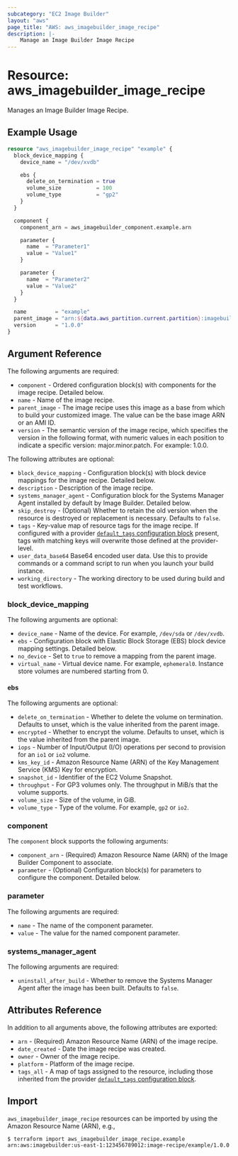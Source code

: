 ```yaml
---
subcategory: "EC2 Image Builder"
layout: "aws"
page_title: "AWS: aws_imagebuilder_image_recipe"
description: |-
    Manage an Image Builder Image Recipe
---
```


# Resource: aws_imagebuilder_image_recipe

Manages an Image Builder Image Recipe.

## Example Usage

```terraform
resource "aws_imagebuilder_image_recipe" "example" {
  block_device_mapping {
    device_name = "/dev/xvdb"

    ebs {
      delete_on_termination = true
      volume_size           = 100
      volume_type           = "gp2"
    }
  }

  component {
    component_arn = aws_imagebuilder_component.example.arn

    parameter {
      name  = "Parameter1"
      value = "Value1"
    }

    parameter {
      name  = "Parameter2"
      value = "Value2"
    }
  }

  name         = "example"
  parent_image = "arn:${data.aws_partition.current.partition}:imagebuilder:${data.aws_region.current.name}:aws:image/amazon-linux-2-x86/x.x.x"
  version      = "1.0.0"
}
```

## Argument Reference

The following arguments are required:

* `component` - Ordered configuration block(s) with components for the image recipe. Detailed below.
* `name` - Name of the image recipe.
* `parent_image` - The image recipe uses this image as a base from which to build your customized image. The value can be the base image ARN or an AMI ID.
* `version` - The semantic version of the image recipe, which specifies the version in the following format, with numeric values in each position to indicate a specific version: major.minor.patch. For example: 1.0.0.

The following attributes are optional:

* `block_device_mapping` - Configuration block(s) with block device mappings for the image recipe. Detailed below.
* `description` - Description of the image recipe.
* `systems_manager_agent` - Configuration block for the Systems Manager Agent installed by default by Image Builder. Detailed below.
* `skip_destroy` - (Optional) Whether to retain the old version when the resource is destroyed or replacement is necessary. Defaults to `false`.
* `tags` - Key-value map of resource tags for the image recipe. If configured with a provider [`default_tags` configuration block](https://registry.terraform.io/providers/hashicorp/aws/latest/docs#default_tags-configuration-block) present, tags with matching keys will overwrite those defined at the provider-level.
* `user_data_base64` Base64 encoded user data. Use this to provide commands or a command script to run when you launch your build instance.
* `working_directory` - The working directory to be used during build and test workflows.

### block_device_mapping

The following arguments are optional:

* `device_name` - Name of the device. For example, `/dev/sda` or `/dev/xvdb`.
* `ebs` - Configuration block with Elastic Block Storage (EBS) block device mapping settings. Detailed below.
* `no_device` - Set to `true` to remove a mapping from the parent image.
* `virtual_name` - Virtual device name. For example, `ephemeral0`. Instance store volumes are numbered starting from 0.

#### ebs

The following arguments are optional:

* `delete_on_termination` - Whether to delete the volume on termination. Defaults to unset, which is the value inherited from the parent image.
* `encrypted` - Whether to encrypt the volume. Defaults to unset, which is the value inherited from the parent image.
* `iops` - Number of Input/Output (I/O) operations per second to provision for an `io1` or `io2` volume.
* `kms_key_id` - Amazon Resource Name (ARN) of the Key Management Service (KMS) Key for encryption.
* `snapshot_id` - Identifier of the EC2 Volume Snapshot.
* `throughput` - For GP3 volumes only. The throughput in MiB/s that the volume supports.
* `volume_size` - Size of the volume, in GiB.
* `volume_type` - Type of the volume. For example, `gp2` or `io2`.

### component

The `component` block supports the following arguments:

* `component_arn` - (Required) Amazon Resource Name (ARN) of the Image Builder Component to associate.
* `parameter` - (Optional) Configuration block(s) for parameters to configure the component. Detailed below.

### parameter

The following arguments are required:

* `name` - The name of the component parameter.
* `value` - The value for the named component parameter.

### systems_manager_agent

The following arguments are required:

* `uninstall_after_build` - Whether to remove the Systems Manager Agent after the image has been built. Defaults to `false`.

## Attributes Reference

In addition to all arguments above, the following attributes are exported:

* `arn` - (Required) Amazon Resource Name (ARN) of the image recipe.
* `date_created` - Date the image recipe was created.
* `owner` - Owner of the image recipe.
* `platform` - Platform of the image recipe.
* `tags_all` - A map of tags assigned to the resource, including those inherited from the provider [`default_tags` configuration block](https://registry.terraform.io/providers/hashicorp/aws/latest/docs#default_tags-configuration-block).

## Import

`aws_imagebuilder_image_recipe` resources can be imported by using the Amazon Resource Name (ARN), e.g.,

```
$ terraform import aws_imagebuilder_image_recipe.example arn:aws:imagebuilder:us-east-1:123456789012:image-recipe/example/1.0.0
```
